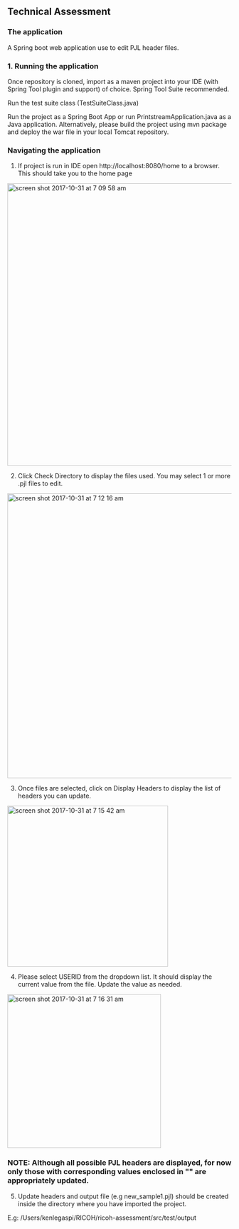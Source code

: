## Technical Assessment

### The application
A Spring boot web application use to edit PJL header files.

### 1. Running the application
Once repository is cloned, import as a maven project into your IDE (with Spring Tool plugin and support) of choice. Spring Tool Suite recommended.

Run the test suite class (TestSuiteClass.java)

Run the project as a Spring Boot App or run PrintstreamApplication.java as a Java application. Alternatively, please build the project using mvn package and deploy the war file in your local Tomcat repository.

### Navigating the application

1. If project is run in IDE open http://localhost:8080/home to a browser. This should take you to the home page

<img width="634" alt="screen shot 2017-10-31 at 7 09 58 am" src="https://user-images.githubusercontent.com/33222508/32193181-93028cea-be0a-11e7-8ed1-da1433a0aaea.png">

2. Click Check Directory to display the files used. You may select 1 or more .pjl files to edit.

<img width="639" alt="screen shot 2017-10-31 at 7 12 16 am" src="https://user-images.githubusercontent.com/33222508/32193287-ea756524-be0a-11e7-975a-1a106cc9a47a.png">

3. Once files are selected, click on Display Headers to display the list of headers you can update. 

<img width="361" alt="screen shot 2017-10-31 at 7 15 42 am" src="https://user-images.githubusercontent.com/33222508/32193426-57c62c8a-be0b-11e7-80e6-5a9f667e738f.png">

4. Please select USERID from the dropdown list. It should display the current value from the file. Update the value as needed.

<img width="345" alt="screen shot 2017-10-31 at 7 16 31 am" src="https://user-images.githubusercontent.com/33222508/32193461-73cb028e-be0b-11e7-8823-61d83ba1267a.png">

### NOTE: Although all possible PJL headers are displayed, for now only those with corresponding values enclosed in "" are appropriately updated.  

5. Update headers and output file (e.g new_sample1.pjl) should be created inside the directory where you have imported the project.

E.g: /Users/kenlegaspi/RICOH/ricoh-assessment/src/test/output
